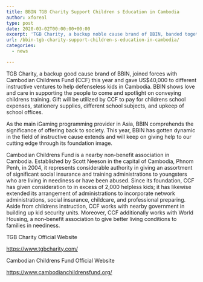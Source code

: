 ```yaml
---
title: BBIN TGB Charity Support Children s Education in Cambodia
author: xforeal 
type: post
date: 2020-03-02T00:00:00+00:00
excerpt: 'TGB Charity, a backup noble cause brand of BBIN, banded together with Cambodian Childrens Fund (CCF) this year and gave US$40,000 to different instructive ventures to help defenseless youngsters in Cambodia '
url: /bbin-tgb-charity-support-children-s-education-in-cambodia/
categories:
  - news

---
```

TGB Charity, a backup good cause brand of BBIN, joined forces with Cambodian Childrens Fund (CCF) this year and gave US$40,000 to different instructive ventures to help defenseless kids in Cambodia. BBIN shows love and care in supporting the people to come and spotlight on conveying childrens training. Gift will be utilized by CCF to pay for childrens school expenses, stationery supplies, different school subjects, and upkeep of school offices. 

As the main iGaming programming provider in Asia, BBIN comprehends the significance of offering back to society. This year, BBIN has gotten dynamic in the field of instructive cause extends and will keep on giving help to our cutting edge through its foundation image. 

Cambodian Childrens Fund is a nearby non-benefit association in Cambodia. Established by Scott Neeson in the capital of Cambodia, Phnom Penh, in 2004, it represents considerable authority in giving an assortment of significant social insurance and training administrations to youngsters who are living in neediness or have been abused. Since its foundation, CCF has given consideration to in excess of 2,000 helpless kids; it has likewise extended its arrangement of administrations to incorporate network administrations, social insurance, childcare, and professional preparing. Aside from childrens instruction, CCF works with nearby government in building up kid security units. Moreover, CCF additionally works with World Housing, a non-benefit association to give better living conditions to families in neediness. 

TGB Charity Official Website 

https://www.tgbcharity.com/ 

Cambodian Childrens Fund Official Website 

https://www.cambodianchildrensfund.org/